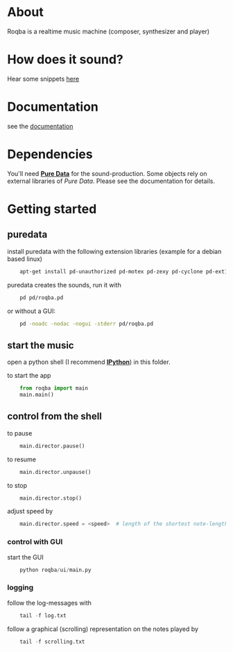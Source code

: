# About

Roqba is a realtime music machine (composer, synthesizer and player)

# How does it sound?

Hear some snippets [here](http://kr1.github.io/roqba/docs/build/html/readme.html#audio-samples)

# Documentation

see the [documentation](http://kr1.github.com/roqba/docs/build/html/index.html)

# Dependencies

You'll need [**Pure Data**](http://puredata.info/) for the sound-production.
Some objects rely on external libraries of *Pure Data*.
Please see the documentation for details.

# Getting started

## puredata

install puredata with the following extension libraries (example for a debian based linux)  
```bash
    apt-get install pd-unauthorized pd-motex pd-zexy pd-cyclone pd-ext13 pd-list-abs pd-pan pd-creb
```

puredata creates the sounds, run it with  
```bash
    pd pd/roqba.pd
```

or without a GUI:
```bash
    pd -noadc -nodac -nogui -stderr pd/roqba.pd
```

## start the music

open a python shell (I recommend [**IPython**](http://ipython.org)) in this folder.

to start the app  
```python
    from roqba import main  
    main.main()  
```

## control from the shell

to pause  
```python
    main.director.pause()  
```

to resume  
```python
    main.director.unpause()  
```

to stop  
```python
    main.director.stop()  
```

adjust speed by  
```python
    main.director.speed = <speed>  # length of the shortest note-length in seconds.
```

### control with GUI

start the GUI  
```python
    python roqba/ui/main.py
```

### logging

follow the log-messages with  
```python
    tail -f log.txt
```

follow a graphical (scrolling) representation on the notes played by  
```python
    tail -f scrolling.txt  
```
